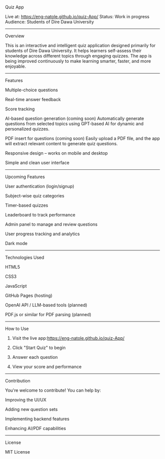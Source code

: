 Quiz App

Live at: https://eng-natole.github.io/quiz-App/
Status: Work in progress
Audience: Students of Dire Dawa University


---

Overview

This is an interactive and intelligent quiz application designed primarily for students of Dire Dawa University. It helps learners self-assess their knowledge across different topics through engaging quizzes. The app is being improved continuously to make learning smarter, faster, and more enjoyable.


---

Features

Multiple-choice questions

Real-time answer feedback

Score tracking

AI-based question generation (coming soon)
Automatically generate questions from selected topics using GPT-based AI for dynamic and personalized quizzes.

PDF insert for questions (coming soon)
Easily upload a PDF file, and the app will extract relevant content to generate quiz questions.

Responsive design – works on mobile and desktop

Simple and clean user interface



---

Upcoming Features

User authentication (login/signup)

Subject-wise quiz categories

Timer-based quizzes

Leaderboard to track performance

Admin panel to manage and review questions

User progress tracking and analytics

Dark mode



---

Technologies Used

HTML5

CSS3

JavaScript

GitHub Pages (hosting)

OpenAI API / LLM-based tools (planned)

PDF.js or similar for PDF parsing (planned)



---

How to Use

1. Visit the live app:https://eng-natole.github.io/quiz-App/


2. Click "Start Quiz" to begin


3. Answer each question


4. View your score and performance




---

Contribution

You're welcome to contribute! You can help by:

Improving the UI/UX

Adding new question sets

Implementing backend features

Enhancing AI/PDF capabilities



---

License

MIT License